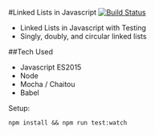 #Linked Lists in Javascript [![Build Status](https://travis-ci.org/mpliang/Linked-Lists.svg?branch=master)](https://travis-ci.org/mpliang/Linked-Lists)

- Linked Lists in Javascript with Testing
- Singly, doubly, and circular linked lists

##Tech Used
- Javascript ES2015
- Node
- Mocha / Chaitou
- Babel




Setup:

```
npm install && npm run test:watch
```
